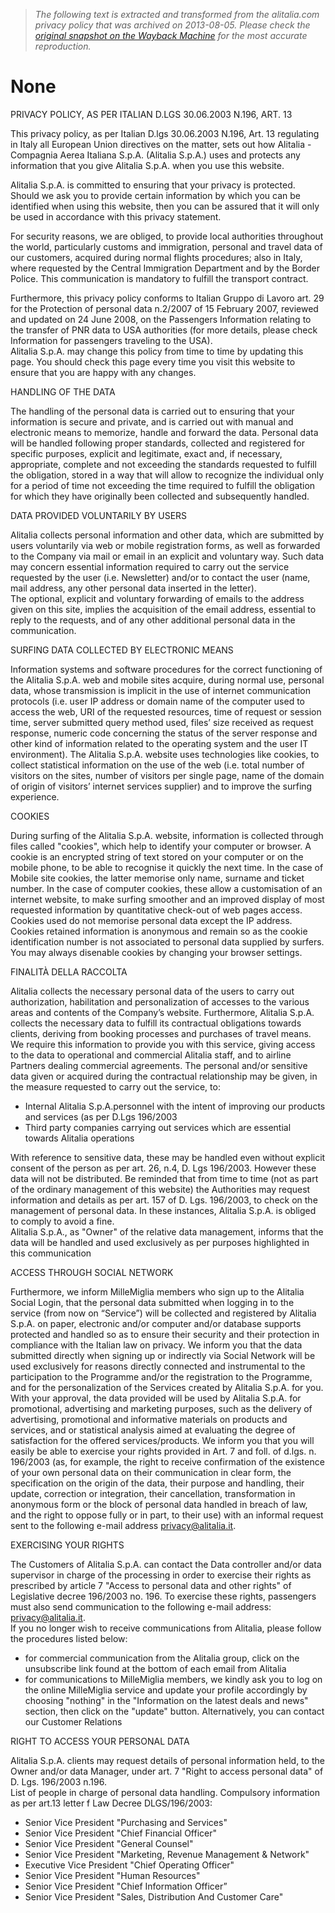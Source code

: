 > *The following text is extracted and transformed from the alitalia.com privacy policy that was archived on 2013-08-05. Please check the [original snapshot on the Wayback Machine](https://web.archive.org/web/20130805202802id_/http%3A//www.alitalia.com/it_en/Footer/Privacy/Alitalia/index.html) for the most accurate reproduction.*

# None

PRIVACY POLICY, AS PER ITALIAN D.LGS 30.06.2003 N.196, ART. 13 

This privacy policy, as per Italian D.lgs 30.06.2003 N.196, Art. 13 regulating in Italy all European Union directives on the matter, sets out how Alitalia - Compagnia Aerea Italiana S.p.A. (Alitalia S.p.A.) uses and protects any information that you give Alitalia S.p.A. when you use this website. 

Alitalia S.p.A. is committed to ensuring that your privacy is protected. Should we ask you to provide certain information by which you can be identified when using this website, then you can be assured that it will only be used in accordance with this privacy statement. 

For security reasons, we are obliged, to provide local authorities throughout the world, particularly customs and immigration, personal and travel data of our customers, acquired during normal flights procedures; also in Italy, where requested by the Central Immigration Department and by the Border Police. This communication is mandatory to fulfill the transport contract. 

Furthermore, this privacy policy conforms to Italian Gruppo di Lavoro art. 29 for the Protection of personal data n.2/2007 of 15 February 2007, reviewed and updated on 24 June 2008, on the Passengers Information relating to the transfer of PNR data to USA authorities (for more details, please check Information for passengers traveling to the USA).   
Alitalia S.p.A. may change this policy from time to time by updating this page. You should check this page every time you visit this website to ensure that you are happy with any changes.

HANDLING OF THE DATA 

The handling of the personal data is carried out to ensuring that your information is secure and private, and is carried out with manual and electronic means to memorize, handle and forward the data. Personal data will be handled following proper standards, collected and registered for specific purposes, explicit and legitimate, exact and, if necessary, appropriate, complete and not exceeding the standards requested to fulfill the obligation, stored in a way that will allow to recognize the individual only for a period of time not exceeding the time required to fulfill the obligation for which they have originally been collected and subsequently handled.

DATA PROVIDED VOLUNTARILY BY USERS 

Alitalia collects personal information and other data, which are submitted by users voluntarily via web or mobile registration forms, as well as forwarded to the Company via mail or email in an explicit and voluntary way. Such data may concern essential information required to carry out the service requested by the user (i.e. Newsletter) and/or to contact the user (name, mail address, any other personal data inserted in the letter).   
The optional, explicit and voluntary forwarding of emails to the address given on this site, implies the acquisition of the email address, essential to reply to the requests, and of any other additional personal data in the communication.

SURFING DATA COLLECTED BY ELECTRONIC MEANS 

Information systems and software procedures for the correct functioning of the Alitalia S.p.A. web and mobile sites acquire, during normal use, personal data, whose transmission is implicit in the use of internet communication protocols (i.e. user IP address or domain name of the computer used to access the web, URI of the requested resources, time of request or session time, server submitted query method used, files’ size received as request response, numeric code concerning the status of the server response and other kind of information related to the operating system and the user IT environment). The Alitalia S.p.A. website uses technologies like cookies, to collect statistical information on the use of the web (i.e. total number of visitors on the sites, number of visitors per single page, name of the domain of origin of visitors’ internet services supplier) and to improve the surfing experience.

COOKIES 

During surfing of the Alitalia S.p.A. website, information is collected through files called "cookies", which help to identify your computer or browser. A cookie is an encrypted string of text stored on your computer or on the mobile phone, to be able to recognise it quickly the next time. In the case of Mobile site cookies, the latter memorise only name, surname and ticket number. In the case of computer cookies, these allow a customisation of an internet website, to make surfing smoother and an improved display of most requested information by quantitative check-out of web pages access. Cookies used do not memorise personal data except the IP address. Cookies retained information is anonymous and remain so as the cookie identification number is not associated to personal data supplied by surfers.   
You may always disenable cookies by changing your browser settings.

FINALITÀ DELLA RACCOLTA 

Alitalia collects the necessary personal data of the users to carry out authorization, habilitation and personalization of accesses to the various areas and contents of the Company’s website. Furthermore, Alitalia S.p.A. collects the necessary data to fulfill its contractual obligations towards clients, deriving from booking processes and purchases of travel means. We require this information to provide you with this service, giving access to the data to operational and commercial Alitalia staff, and to airline Partners dealing commercial agreements. The personal and/or sensitive data given or acquired during the contractual relationship may be given, in the measure requested to carry out the service, to:

  * Internal Alitalia S.p.A.personnel with the intent of improving our products and services (as per D.Lgs 196/2003
  * Third party companies carrying out services which are essential towards Alitalia operations



With reference to sensitive data, these may be handled even without explicit consent of the person as per art. 26, n.4, D. Lgs 196/2003. However these data will not be distributed. Be reminded that from time to time (not as part of the ordinary management of this website) the Authorities may request information and details as per art. 157 of D. Lgs. 196/2003, to check on the management of personal data. In these instances, Alitalia S.p.A. is obliged to comply to avoid a fine.   
Alitalia S.p.A., as "Owner" of the relative data management, informs that the data will be handled and used exclusively as per purposes highlighted in this communication

ACCESS THROUGH SOCIAL NETWORK 

Furthermore, we inform MilleMiglia members who sign up to the Alitalia Social Login, that the personal data submitted when logging in to the service (from now on “Service”) will be collected and registered by Alitalia S.p.A. on paper, electronic and/or computer and/or database supports protected and handled so as to ensure their security and their protection in compliance with the Italian law on privacy. We inform you that the data submitted directly when signing up or indirectly via Social Network will be used exclusively for reasons directly connected and instrumental to the participation to the Programme and/or the registration to the Programme, and for the personalization of the Services created by Alitalia S.p.A. for you. With your approval, the data provided will be used by Alitalia S.p.A. for promotional, advertising and marketing purposes, such as the delivery of advertising, promotional and informative materials on products and services, and or statistical analysis aimed at evaluating the degree of satisfaction for the offered services/products. We inform you that you will easily be able to exercise your rights provided in Art. 7 and foll. of d.lgs. n. 196/2003 (as, for example, the right to receive confirmation of the existence of your own personal data on their communication in clear form, the specification on the origin of the data, their purpose and handling, their update, correction or integration, their cancellation, transformation in anonymous form or the block of personal data handled in breach of law, and the right to oppose fully or in part, to their use) with an informal request sent to the following e-mail address privacy@alitalia.it.

EXERCISING YOUR RIGHTS 

The Customers of Alitalia S.p.A. can contact the Data controller and/or data supervisor in charge of the processing in order to exercise their rights as prescribed by article 7 "Access to personal data and other rights" of Legislative decree 196/2003 no. 196. To exercise these rights, passengers must also send communication to the following e-mail address: privacy@alitalia.it.   
If you no longer wish to receive communications from Alitalia, please follow the procedures listed below:

  * for commercial communication from the Alitalia group, click on the unsubscribe link found at the bottom of each email from Alitalia
  * for communications to MilleMiglia members, we kindly ask you to log on the online MilleMiglia service and update your profile accordingly by choosing "nothing" in the "Information on the latest deals and news" section, then click on the "update" button. Alternatively, you can contact our Customer Relations



RIGHT TO ACCESS YOUR PERSONAL DATA 

Alitalia S.p.A. clients may request details of personal information held, to the Owner and/or data Manager, under art. 7 "Right to access personal data" of D. Lgs. 196/2003 n.196.   
List of people in charge of personal data handling. Compulsory information as per art.13 letter f Law Decree DLGS/196/2003:

  * Senior Vice President "Purchasing and Services"
  * Senior Vice President "Chief Financial Officer"
  * Senior Vice President "General Counsel"
  * Senior Vice President "Marketing, Revenue Management & Network"
  * Executive Vice President "Chief Operating Officer"
  * Senior Vice President "Human Resources"
  * Senior Vice President "Chief Information Officer”
  * Senior Vice President "Sales, Distribution And Customer Care"


